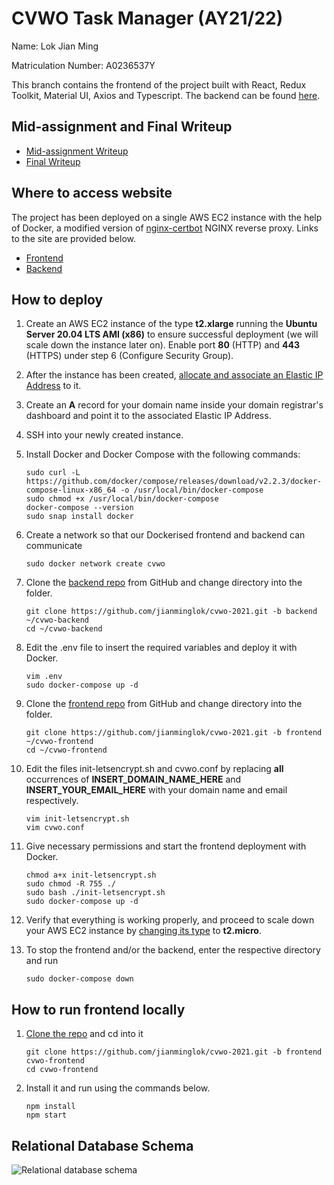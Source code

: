 # CVWO Task Manager (AY21/22)

Name: Lok Jian Ming

Matriculation Number: A0236537Y

This branch contains the frontend of the project built with React, Redux Toolkit, Material UI, Axios and Typescript. The backend can be found [here](https://github.com/jianminglok/cvwo-2021/tree/backend).

## Mid-assignment and Final Writeup

- [Mid-assignment Writeup](https://github.com/jianminglok/cvwo-2021/blob/frontend/cvwo-writeup/LokJianMing_A0236537Y.pdf)
- [Final Writeup](https://github.com/jianminglok/cvwo-2021/blob/frontend/cvwo-writeup/LokJianMing_A0236537Y_FinalWriteup.pdf)

## Where to access website

  The project has been deployed on a single AWS EC2 instance with the help of Docker, a modified version of [nginx-certbot](https://github.com/wmnnd/nginx-certbot) NGINX reverse proxy. Links to the site are provided below.

- [Frontend](https://task.jianminglok.xyz/)
- [Backend](https://task.jianminglok.xyz/api)

## How to deploy

1. Create an AWS EC2 instance of the type **t2.xlarge** running the **Ubuntu Server 20.04 LTS AMI (x86)** to ensure successful deployment (we will scale down the instance later on). Enable port **80** (HTTP) and **443** (HTTPS) under step 6 (Configure Security Group).

2. After the instance has been created, [allocate and associate an Elastic IP Address](https://docs.aws.amazon.com/vpc/latest/userguide/vpc-eips.html) to it.

3. Create an **A** record for your domain name inside your domain registrar's dashboard and point it to the associated Elastic IP Address.

4. SSH into your newly created instance.

5. Install Docker and Docker Compose with the following commands:

	```
	sudo curl -L https://github.com/docker/compose/releases/download/v2.2.3/docker-compose-linux-x86_64 -o /usr/local/bin/docker-compose
	sudo chmod +x /usr/local/bin/docker-compose
	docker-compose --version
	sudo snap install docker
	```

6. Create a network so that our Dockerised frontend and backend can communicate
	```
	sudo docker network create cvwo
	```

7. Clone the [backend repo](https://github.com/jianminglok/cvwo-2021/tree/backend) from GitHub and change directory into the folder.

	```
	git clone https://github.com/jianminglok/cvwo-2021.git -b backend ~/cvwo-backend
	cd ~/cvwo-backend
	```  

8.  Edit the .env file to insert the required variables and deploy it with Docker.

	```
	vim .env
	sudo docker-compose up -d
	```

9. Clone the [frontend repo](https://github.com/jianminglok/cvwo-2021/tree/frontend) from GitHub and change directory into the folder.

	```
	git clone https://github.com/jianminglok/cvwo-2021.git -b frontend ~/cvwo-frontend
	cd ~/cvwo-frontend
	```   

10. Edit the files init-letsencrypt.sh and cvwo.conf by replacing **all** occurrences of **INSERT_DOMAIN_NAME_HERE** and **INSERT_YOUR_EMAIL_HERE** with your domain name and email respectively.

	```
	vim init-letsencrypt.sh
	vim cvwo.conf
	```

11. Give necessary permissions and start the frontend deployment with Docker.

	```
	chmod a+x init-letsencrypt.sh
	sudo chmod -R 755 ./
	sudo bash ./init-letsencrypt.sh
	sudo docker-compose up -d
	```

12. Verify that everything is working properly, and proceed to scale down your AWS EC2 instance by [changing its type](https://docs.aws.amazon.com/AWSEC2/latest/UserGuide/ec2-instance-resize.html) to **t2.micro**.

13. To stop the frontend and/or the backend, enter the respective directory and run

	```
	sudo docker-compose down
	```

## How to run frontend locally

1. [Clone the repo](https://github.com/jianminglok/cvwo-2021/tree/frontend) and cd into it

	```
	git clone https://github.com/jianminglok/cvwo-2021.git -b frontend cvwo-frontend
	cd cvwo-frontend
	```

2. Install it and run using the commands below.

	```
	npm install
	npm start
	``` 

## Relational Database Schema

![Relational database schema](https://i.ibb.co/D8PPfvc/Untitled-2.png)